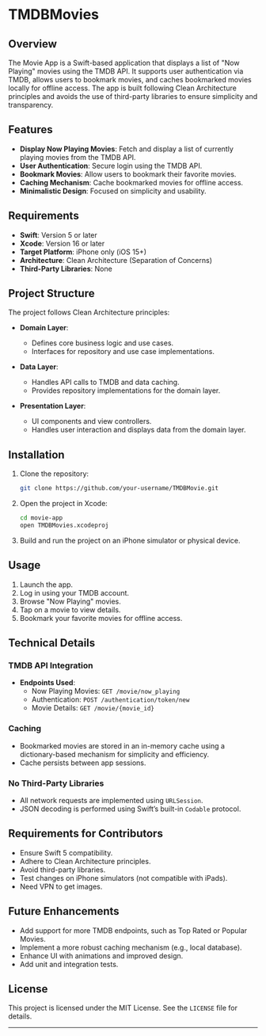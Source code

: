 
# TMDBMovies

## Overview
The Movie App is a Swift-based application that displays a list of "Now Playing" movies using the TMDB API. It supports user authentication via TMDB, allows users to bookmark movies, and caches bookmarked movies locally for offline access. The app is built following Clean Architecture principles and avoids the use of third-party libraries to ensure simplicity and transparency.

## Features
- **Display Now Playing Movies**: Fetch and display a list of currently playing movies from the TMDB API.
- **User Authentication**: Secure login using the TMDB API.
- **Bookmark Movies**: Allow users to bookmark their favorite movies.
- **Caching Mechanism**: Cache bookmarked movies for offline access.
- **Minimalistic Design**: Focused on simplicity and usability.

## Requirements
- **Swift**: Version 5 or later
- **Xcode**: Version 16 or later
- **Target Platform**: iPhone only (iOS 15+)
- **Architecture**: Clean Architecture (Separation of Concerns)
- **Third-Party Libraries**: None

## Project Structure
The project follows Clean Architecture principles:

- **Domain Layer**:
  - Defines core business logic and use cases.
  - Interfaces for repository and use case implementations.

- **Data Layer**:
  - Handles API calls to TMDB and data caching.
  - Provides repository implementations for the domain layer.

- **Presentation Layer**:
  - UI components and view controllers.
  - Handles user interaction and displays data from the domain layer.

## Installation
1. Clone the repository:
   ```bash
   git clone https://github.com/your-username/TMDBMovie.git
   ```
2. Open the project in Xcode:
   ```bash
   cd movie-app
   open TMDBMovies.xcodeproj
   ```
3. Build and run the project on an iPhone simulator or physical device.

## Usage
1. Launch the app.
2. Log in using your TMDB account.
3. Browse "Now Playing" movies.
4. Tap on a movie to view details.
5. Bookmark your favorite movies for offline access.

## Technical Details
### TMDB API Integration
- **Endpoints Used**:
  - Now Playing Movies: `GET /movie/now_playing`
  - Authentication: `POST /authentication/token/new`
  - Movie Details: `GET /movie/{movie_id}`

### Caching
- Bookmarked movies are stored in an in-memory cache using a dictionary-based mechanism for simplicity and efficiency.
- Cache persists between app sessions.

### No Third-Party Libraries
- All network requests are implemented using `URLSession`.
- JSON decoding is performed using Swift’s built-in `Codable` protocol.

## Requirements for Contributors
- Ensure Swift 5 compatibility.
- Adhere to Clean Architecture principles.
- Avoid third-party libraries.
- Test changes on iPhone simulators (not compatible with iPads).
- Need VPN to get images.

## Future Enhancements
- Add support for more TMDB endpoints, such as Top Rated or Popular Movies.
- Implement a more robust caching mechanism (e.g., local database).
- Enhance UI with animations and improved design.
- Add unit and integration tests.

## License
This project is licensed under the MIT License. See the `LICENSE` file for details.

---
